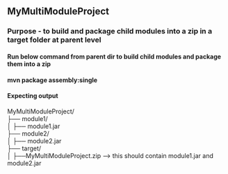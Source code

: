 ##  MyMultiModuleProject

### Purpose - to build and package child modules into a zip in a target folder at parent level

#### **Run below command from parent dir to build child modules and package them into a zip**

#### mvn package assembly:single

#### Expecting output
MyMultiModuleProject/ <br />
├── module1/ <br />
│   ├── module1.jar <br />
├── module2/ <br />
│   ├── module2.jar <br />
├── target/ <br />
│   ├──MyMultiModuleProject.zip --> this should contain module1.jar and module2.jar <br />
